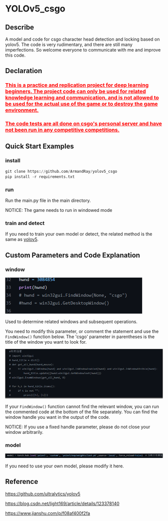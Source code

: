 # YOLOv5_csgo

## Describe

A model and code for csgo character head detection and locking based on yolov5. The code is very rudimentary, and there are still many imperfections. So welcome everyone to communicate with me and improve this code.

## Declaration

### <font color='red'><u>**This is a practice and replication project for deep learning beginners. The project code can only be used for related knowledge learning and communication, and is not allowed to be used for the actual use of the game or to destroy the game environment.**</u></font>

### <font color='red'><u>**The code tests are all done on csgo's personal server and have not been run in any competitive competitions.**</u></font>

## Quick Start Examples

### install

```python
git clone https://github.com/ArmandRay/yolov5_csgo
pip install -r requirements.txt
```

### run

Run the main.py file in the main directory.

NOTICE: The game needs to run in windowed mode

### train and detect

If you need to train your own model or detect, the related method is the same as [yolov5](https://github.com/ultralytics/yolov5).

## Custom Parameters and Code Explanation

### window

![image-20220722180632686](README.assets/image-20220722180632686.png)

Used to determine related windows and subsequent operations.

 You need to modify this parameter, or comment the statement and use the `FindWindow()` function below. The 'csgo' parameter in parentheses is the title of the window you want to look for.

![image-20220722180559861](README.assets/image-20220722180559861.png)

If your `FindWindow()` function cannot find the relevant window, you can run the commented code at the bottom of the file separately. You can find the window handle you want in the output of the code.

NOTICE: If you use a fixed handle parameter, please do not close your window arbitrarily.

### model

![image-20220722180617891](README.assets/image-20220722180617891.png)

If you need to use your own model, please modify it here.

## Reference

https://github.com/ultralytics/yolov5

https://blog.csdn.net/light169/article/details/123378140

https://www.jianshu.com/p/f08af400f2fa